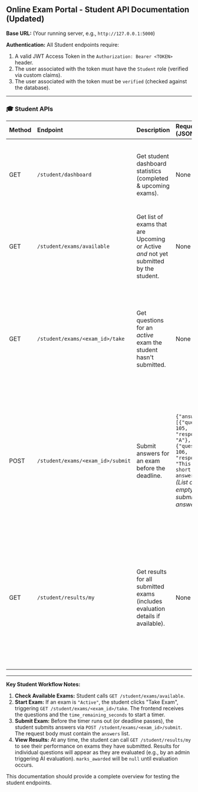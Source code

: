 ## Online Exam Portal - Student API Documentation (Updated)

**Base URL:** (Your running server, e.g., `http://127.0.0.1:5000`)

**Authentication:** All Student endpoints require:

1.  A valid JWT Access Token in the `Authorization: Bearer <TOKEN>` header.
2.  The user associated with the token must have the `Student` role (verified via custom claims).
3.  The user associated with the token must be `verified` (checked against the database).

---

### 🎓 Student APIs

| Method | Endpoint                   | Description                                                          | Request Body (JSON)                                                                                                | Path/Query Params | Success Response (200 OK)                                                                                                                                                                                                 | Error Responses                                                                                                                                                                                          |
| :----- | :------------------------- | :------------------------------------------------------------------- | :----------------------------------------------------------------------------------------------------------------- | :---------------- | :------------------------------------------------------------------------------------------------------------------------------------------------------------------------------------------------------------------------ | :------------------------------------------------------------------------------------------------------------------------------------------------------------------------------------------------------- |
| GET    | `/student/dashboard`       | Get student dashboard statistics (completed & upcoming exams).        | None                                                                                                               | None              | `{"message": "Student Dashboard", "completed_exams_count": 3, "upcoming_exams": [{"id": 26, "title": "Final Exam", "scheduled_time": "..."}]}`                                                                       | `401 Unauthorized` (No/Invalid Token, Missing/Invalid Claims), `403 Forbidden` (Wrong Role/Not Verified)                                                                                                   |
| GET    | `/student/exams/available` | Get list of exams that are Upcoming or Active *and* not yet submitted by the student. | None                                                                                                               | None              | `[{"id": 26, "title": "Final Exam", "description": "...", "scheduled_time": "...", "duration": 120, "status": "Active"}, {"id": 27, "title": "Quiz 3", ..., "status": "Upcoming"}]` *(List will be empty if none are available/unsubmitted)* | `401/403`                                                                                                                                                                                                |
| GET    | `/student/exams/<exam_id>/take` | Get questions for an *active* exam the student hasn't submitted.     | None                                                                                                               | `exam_id` (int)   | `{"exam_id": 26, "exam_title": "Final Exam", "questions": [{"id": 105, "question_text": "...", "question_type": "MCQ", "marks": 2, "options": {"A": "...", "B": "..."}, "word_limit": null}, {"id": 106, ..., "question_type": "Short Answer", "marks": 5, "options": null, "word_limit": 100}], "time_remaining_seconds": 3590}` *(options only for MCQ, correct_answer never included)* | `401/403` (Auth, Exam not active, Exam already submitted by this student), `404 Not Found` (Exam ID)                                                                                                    |
| POST   | `/student/exams/<exam_id>/submit` | Submit answers for an exam before the deadline.                 | `{"answers": [{"question_id": 105, "response_text": "A"}, {"question_id": 106, "response_text": "This is my short answer..."}]}` *(List can be empty if submitting no answers)* | `exam_id` (int)   | `{"msg": "Exam submitted successfully."}`                                                                                                                                                                 | `401/403` (Auth, Deadline passed (+grace period), Exam already submitted by this student), `404 Not Found` (Exam ID), `400 Bad Request` (Invalid request format - must be `{"answers": [...]}`), No valid answers found in list |
| GET    | `/student/results/my`      | Get results for all submitted exams (includes evaluation details if available).  | None                                                                                                               | None              | `[{"exam_id": 25, "exam_title": "Midterm Exam", "exam_scheduled_time": "...", "total_marks_awarded": 8.5, "total_marks_possible": 12, "questions": [{"question_id": 101, "question_type": "MCQ", "your_response": "B", "marks_awarded": 1.0, "marks_possible": 2, "feedback": "Correct!", ...}, {"question_id": 102, ..., "marks_awarded": null, "feedback": "Not Evaluated Yet", ...}, ...]}, ...]` *(List is ordered by exam date desc)* | `401/403`                                                                                                                                                                                                |

---

**Key Student Workflow Notes:**

1.  **Check Available Exams:** Student calls `GET /student/exams/available`.
2.  **Start Exam:** If an exam is `"Active"`, the student clicks "Take Exam", triggering `GET /student/exams/<exam_id>/take`. The frontend receives the questions and the `time_remaining_seconds` to start a timer.
3.  **Submit Exam:** Before the timer runs out (or deadline passes), the student submits answers via `POST /student/exams/<exam_id>/submit`. The request body must contain the `answers` list.
4.  **View Results:** At any time, the student can call `GET /student/results/my` to see their performance on exams they have submitted. Results for individual questions will appear as they are evaluated (e.g., by an admin triggering AI evaluation). `marks_awarded` will be `null` until evaluation occurs.

This documentation should provide a complete overview for testing the student endpoints.